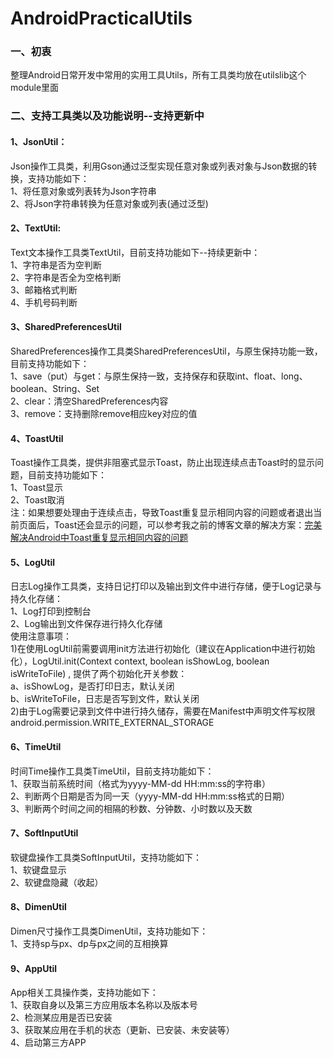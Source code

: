 # AndroidPracticalUtils
### 一、初衷
整理Android日常开发中常用的实用工具Utils，所有工具类均放在utilslib这个module里面
### 二、支持工具类以及功能说明--支持更新中
#### 1、JsonUtil：
Json操作工具类，利用Gson通过泛型实现任意对象或列表对象与Json数据的转换，支持功能如下：<br>
1、将任意对象或列表转为Json字符串<br>
2、将Json字符串转换为任意对象或列表(通过泛型)<br>
#### 2、TextUtil:
Text文本操作工具类TextUtil，目前支持功能如下--持续更新中：<br>
1、字符串是否为空判断<br>
2、字符串是否全为空格判断<br>
3、邮箱格式判断<br>
4、手机号码判断<br>
#### 3、SharedPreferencesUtil
SharedPreferences操作工具类SharedPreferencesUtil，与原生保持功能一致，目前支持功能如下：<br>
1、save（put）与get：与原生保持一致，支持保存和获取int、float、long、boolean、String、Set<String><br>
2、clear：清空SharedPreferences内容<br>
3、remove：支持删除remove相应key对应的值<br>
#### 4、ToastUtil
Toast操作工具类，提供非阻塞式显示Toast，防止出现连续点击Toast时的显示问题，目前支持功能如下：<br>
1、Toast显示<br>
2、Toast取消<br>
注：如果想要处理由于连续点击，导致Toast重复显示相同内容的问题或者退出当前页面后，Toast还会显示的问题，可以参考我之前的博客文章的解决方案：[完美解决Android中Toast重复显示相同内容的问题](https://blog.csdn.net/okg0111/article/details/79920375)
#### 5、LogUtil
日志Log操作工具类，支持日记打印以及输出到文件中进行存储，便于Log记录与持久化存储：<br>
1、Log打印到控制台<br>
2、Log输出到文件保存进行持久化存储<br>
使用注意事项：<br>
1)在使用LogUtil前需要调用init方法进行初始化（建议在Application中进行初始化），LogUtil.init(Context context, boolean isShowLog, boolean isWriteToFile) , 提供了两个初始化开关参数：<br>
a、isShowLog，是否打印日志，默认关闭<br>
b、isWriteToFile，日志是否写到文件，默认关闭<br>
2)由于Log需要记录到文件中进行持久储存，需要在Manifest中声明文件写权限android.permission.WRITE_EXTERNAL_STORAGE<br>
#### 6、TimeUtil
时间Time操作工具类TimeUtil，目前支持功能如下：<br>
1、获取当前系统时间（格式为yyyy-MM-dd HH:mm:ss的字符串）<br>
2、判断两个日期是否为同一天（yyyy-MM-dd HH:mm:ss格式的日期）<br>
3、判断两个时间之间的相隔的秒数、分钟数、小时数以及天数<br>
#### 7、SoftInputUtil
软键盘操作工具类SoftInputUtil，支持功能如下：<br>
1、软键盘显示<br>
2、软键盘隐藏（收起）<br>
#### 8、DimenUtil
Dimen尺寸操作工具类DimenUtil，支持功能如下：<br>
1、支持sp与px、dp与px之间的互相换算<br>
#### 9、AppUtil
App相关工具操作类，支持功能如下：<br>
1、获取自身以及第三方应用版本名称以及版本号<br>
2、检测某应用是否已安装<br>
3、获取某应用在手机的状态（更新、已安装、未安装等）<br>
4、启动第三方APP<br>
